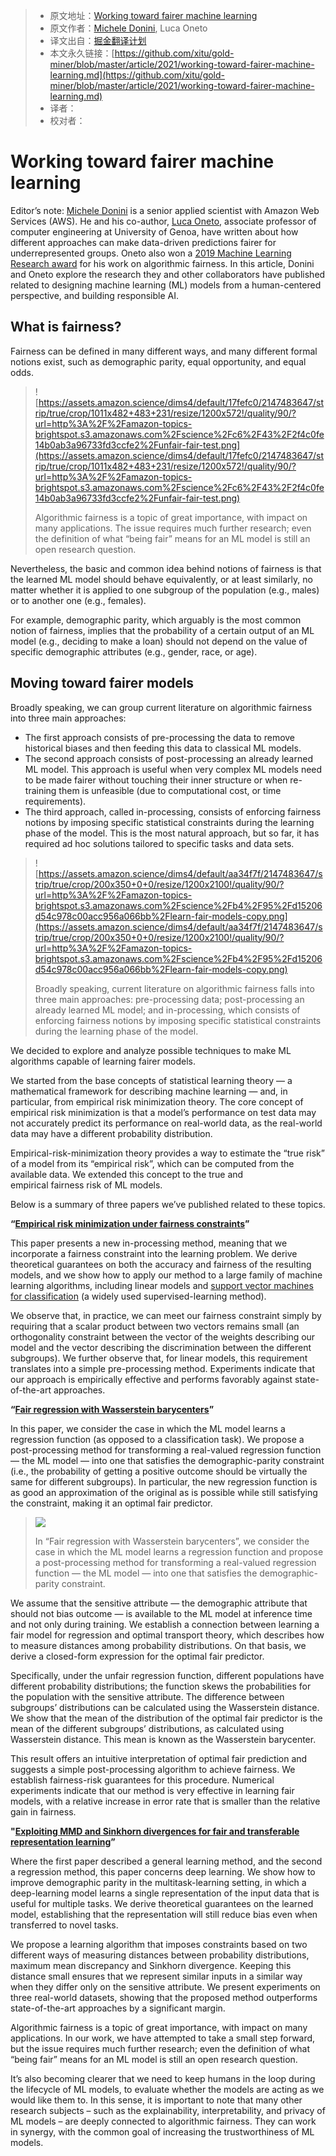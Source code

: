 > * 原文地址：[Working toward fairer machine learning](https://www.amazon.science/research-awards/success-stories/algorithmic-bias-and-fairness-in-machine-learning)
> * 原文作者：[Michele Donini](https://www.amazon.science/author/michele-donini), Luca Oneto
> * 译文出自：[掘金翻译计划](https://github.com/xitu/gold-miner)
> * 本文永久链接：[https://github.com/xitu/gold-miner/blob/master/article/2021/working-toward-fairer-machine-learning.md](https://github.com/xitu/gold-miner/blob/master/article/2021/working-toward-fairer-machine-learning.md)
> * 译者：
> * 校对者：


# Working toward fairer machine learning

Editor’s note: [Michele Donini](https://www.linkedin.com/in/michele-donini-2484734a/) is a senior applied scientist with Amazon Web Services (AWS). He and his co-author, [Luca Oneto](https://www.lucaoneto.com/), associate professor of computer engineering at University of Genoa, have written about how different approaches can make data-driven predictions fairer for underrepresented groups. Oneto also won a [2019 Machine Learning Research award](https://www.amazon.science/research-awards/recipients/luca-oneto) for his work on algorithmic fairness. In this article, Donini and Oneto explore the research they and other collaborators have published related to designing machine learning (ML) models from a human-centered perspective, and building responsible AI.

## What is fairness?

Fairness can be defined in many different ways, and many different formal notions exist, such as demographic parity, equal opportunity, and equal odds.


>![https://assets.amazon.science/dims4/default/17fefc0/2147483647/strip/true/crop/1011x482+483+231/resize/1200x572!/quality/90/?url=http%3A%2F%2Famazon-topics-brightspot.s3.amazonaws.com%2Fscience%2Fc6%2F43%2F2f4c0fe14b0ab3a96733fd3ccfe2%2Funfair-fair-test.png](https://assets.amazon.science/dims4/default/17fefc0/2147483647/strip/true/crop/1011x482+483+231/resize/1200x572!/quality/90/?url=http%3A%2F%2Famazon-topics-brightspot.s3.amazonaws.com%2Fscience%2Fc6%2F43%2F2f4c0fe14b0ab3a96733fd3ccfe2%2Funfair-fair-test.png)
>
>Algorithmic fairness is a topic of great importance, with impact on many applications. The issue requires much further research; even the definition of what “being fair” means for an ML model is still an open research question.

Nevertheless, the basic and common idea behind notions of fairness is that the learned ML model should behave equivalently, or at least similarly, no matter whether it is applied to one subgroup of the population (e.g., males) or to another one (e.g., females).

For example, demographic parity, which arguably is the most common notion of fairness, implies that the probability of a certain output of an ML model (e.g., deciding to make a loan) should not depend on the value of specific demographic attributes (e.g., gender, race, or age).

## Moving toward fairer models

Broadly speaking, we can group current literature on algorithmic fairness into three main approaches:

- The first approach consists of pre-processing the data to remove historical biases and then feeding this data to classical ML models.
- The second approach consists of post-processing an already learned ML model. This approach is useful when very complex ML models need to be made fairer without touching their inner structure or when re-training them is unfeasible (due to computational cost, or time requirements).
- The third approach, called in-processing, consists of enforcing fairness notions by imposing specific statistical constraints during the learning phase of the model. This is the most natural approach, but so far, it has required ad hoc solutions tailored to specific tasks and data sets.


>![https://assets.amazon.science/dims4/default/aa34f7f/2147483647/strip/true/crop/200x350+0+0/resize/1200x2100!/quality/90/?url=http%3A%2F%2Famazon-topics-brightspot.s3.amazonaws.com%2Fscience%2Fb4%2F95%2Fd15206d54c978c00acc956a066bb%2Flearn-fair-models-copy.png](https://assets.amazon.science/dims4/default/aa34f7f/2147483647/strip/true/crop/200x350+0+0/resize/1200x2100!/quality/90/?url=http%3A%2F%2Famazon-topics-brightspot.s3.amazonaws.com%2Fscience%2Fb4%2F95%2Fd15206d54c978c00acc956a066bb%2Flearn-fair-models-copy.png)
>
>Broadly speaking, current literature on algorithmic fairness falls into three main approaches: pre-processing data; post-processing an already learned ML model; and in-processing, which consists of enforcing fairness notions by imposing specific statistical constraints during the learning phase of the model.

We decided to explore and analyze possible techniques to make ML algorithms capable of learning fairer models.

We started from the base concepts of statistical learning theory — a mathematical framework for describing machine learning — and, in particular, from empirical risk minimization theory. The core concept of empirical risk minimization is that a model’s performance on test data may not accurately predict its performance on real-world data, as the real-world data may have a different probability distribution.

Empirical-risk-minimization theory provides a way to estimate the “true risk” of a model from its “empirical risk”, which can be computed from the available data. We extended this concept to the true and empirical fairness risk of ML models.

Below is a summary of three papers we’ve published related to these topics.

**“[Empirical risk minimization under fairness constraints](https://arxiv.org/pdf/1802.08626.pdf)”**

This paper presents a new in-processing method, meaning that we incorporate a fairness constraint into the learning problem. We derive theoretical guarantees on both the accuracy and fairness of the resulting models, and we show how to apply our method to a large family of machine learning algorithms, including linear models and [support vector machines for classification](https://scikit-learn.org/stable/modules/svm.html#svm-classification) (a widely used supervised-learning method).

We observe that, in practice, we can meet our fairness constraint simply by requiring that a scalar product between two vectors remains small (an orthogonality constraint between the vector of the weights describing our model and the vector describing the discrimination between the different subgroups). We further observe that, for linear models, this requirement translates into a simple pre-processing method. Experiments indicate that our approach is empirically effective and performs favorably against state-of-the-art approaches.

**“[Fair regression with Wasserstein barycenters](https://arxiv.org/pdf/2006.07286.pdf)”**

In this paper, we consider the case in which the ML model learns a regression function (as opposed to a classification task). We propose a post-processing method for transforming a real-valued regression function — the ML model — into one that satisfies the demographic-parity constraint (i.e., the probability of getting a positive outcome should be virtually the same for different subgroups). In particular, the new regression function is as good an approximation of the original as is possible while still satisfying the constraint, making it an optimal fair predictor.


>![](https://assets.amazon.science/dims4/default/193689d/2147483647/strip/true/crop/250x310+0+0/resize/1200x1488!/quality/90/?url=http%3A%2F%2Famazon-topics-brightspot.s3.amazonaws.com%2Fscience%2F30%2F64%2F814dbdbf42e8b57c5454be7be982%2Ffair-representation-copy.png)
>
>In “Fair regression with Wasserstein barycenters”, we consider the case in which the ML model learns a regression function and propose a post-processing method for transforming a real-valued regression function — the ML model — into one that satisfies the demographic-parity constraint.

We assume that the sensitive attribute — the demographic attribute that should not bias outcome — is available to the ML model at inference time and not only during training. We establish a connection between learning a fair model for regression and optimal transport theory, which describes how to measure distances among probability distributions. On that basis, we derive a closed-form expression for the optimal fair predictor.

Specifically, under the unfair regression function, different populations have different probability distributions; the function skews the probabilities for the population with the sensitive attribute. The difference between subgroups’ distributions can be calculated using the Wasserstein distance. We show that the mean of the distribution of the optimal fair predictor is the mean of the different subgroups’ distributions, as calculated using Wasserstein distance. This mean is known as the Wasserstein barycenter.

This result offers an intuitive interpretation of optimal fair prediction and suggests a simple post-processing algorithm to achieve fairness. We establish fairness-risk guarantees for this procedure. Numerical experiments indicate that our method is very effective in learning fair models, with a relative increase in error rate that is smaller than the relative gain in fairness.

**"[Exploiting MMD and Sinkhorn divergences for fair and transferable representation learning](https://www.amazon.science/publications/exploiting-mmd-and-sinkhorn-divergences-for-fair-and-transferable-representation-learning)”**

Where the first paper described a general learning method, and the second a regression method, this paper concerns deep learning. We show how to improve demographic parity in the multitask-learning setting, in which a deep-learning model learns a single representation of the input data that is useful for multiple tasks. We derive theoretical guarantees on the learned model, establishing that the representation will still reduce bias even when transferred to novel tasks.

We propose a learning algorithm that imposes constraints based on two different ways of measuring distances between probability distributions, maximum mean discrepancy and Sinkhorn divergence. Keeping this distance small ensures that we represent similar inputs in a similar way when they differ only on the sensitive attribute. We present experiments on three real-world datasets, showing that the proposed method outperforms state-of-the-art approaches by a significant margin.

Algorithmic fairness is a topic of great importance, with impact on many applications. In our work, we have attempted to take a small step forward, but the issue requires much further research; even the definition of what “being fair” means for an ML model is still an open research question.

It’s also becoming clearer that we need to keep humans in the loop during the lifecycle of ML models, to evaluate whether the models are acting as we would like them to. In this sense, it is important to note that many other research subjects – such as the explainability, interpretability, and privacy of ML models – are deeply connected to algorithmic fairness. They can work in synergy, with the common goal of increasing the trustworthiness of ML models.